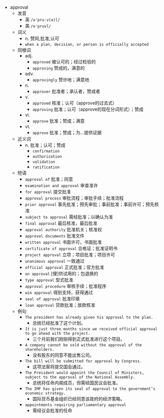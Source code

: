 - approval
  - 发音
    - 英 `/ə'pruːv(ə)l/`
    - 美 `/əˈpruvl/`
  - 词义
    - n. 赞同,批准,认可
    - `when a plan, decision, or person is officially accepted`
  - 同根词
    - adj.
      - `approved` 被认可的；经过检验的
      - `approving` 赞成的，满意的
    - adv.
      - `approvingly` 赞许地；满意地
    - n.
      - `approver` 批准者；承认者，赞成者
    - v.
      - `approved` 核准；认可（approve的过去式）
      - `approving` 批准；认可（approve的现在分词形式）；赞成
    - vi.
      - `approve` 批准；赞成；满意
    - vt.
      - `approve` 批准；赞成；为…提供证据
  - 近义词
    - n. 批准；认可；赞成
      - `confirmation`
      - `authorization`
      - `validation`
      - `ratification`
  - 短语
    - `approval of` 批准；同意 
    - `examination and approval` 审查准许 
    - `for approval` 提交批准 
    - `approval process` 审批流程；审批手续；批准流程 
    - `prior approval` 事先批准；预先审批；事前批准；事前许可；预先核准 
    - `subject to approval` 需经批准；以确认为准 
    - `final approval` 最后核准，最后批准 
    - `approval authority` 批准机关；核准权 
    - `approval documents` 批准文件 
    - `written approval` 书面许可，书面批准 
    - `certificate of approval` 合格证；批准证明书 
    - `project approval` 立项；项目批准；项目许可 
    - `unanimous approval` 一致通过 
    - `official approval` 正式批准；官方批准 
    - `on approval` [俚]供试用的；包退换的 
    - `type approval` 型式批准 
    - `approval procedure` 审核手续；批准程序 
    - `win approval` 得到支持，获得通过 
    - `seal of approval` 批准印章 
    - `loan approval` 贷款批准；放款核准 
  - 例句
    - `The president has already given his approval to the plan.`
      - 总统已经批准了这个计划。
    - `It is just three months since we received official approval to go ahead with the project.`
      - 三个月前我们刚刚得到正式批准进行这个项目。
    - `A company cannot be sold without the approval of the shareholders.`
      - 没有股东的同意不能出售公司。
    - `The bill will be submitted for approval by Congress.`
      - 这项法案将提交国会通过。
    - `The President would appoint the Council of Ministers, subject to the approval of the National Assembly.`
      - 总统将任命内阁成员，但需经国民议会批准。
    - `The IMF has given its seal of approval to the government’s economic strategy.`
      - 国际货币基金组织已经同意该政府的经济策略。
    - `appointments requiring parliamentary approval`
      - 需经议会批准的任命

